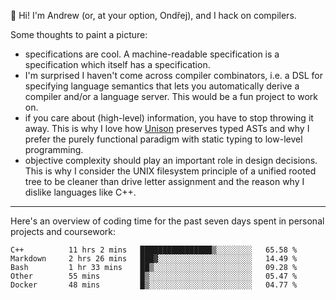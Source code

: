 :wave: Hi! I'm Andrew (or, at your option, Ondřej), and I hack on compilers. 

Some thoughts to paint a picture:
- specifications are cool. A machine-readable specification is a specification which itself has a specification.
- I'm surprised I haven't come across compiler combinators, i.e. a DSL for specifying language semantics that lets you automatically derive a compiler and/or a language server. This would be a fun project to work on.
- if you care about (high-level) information, you have to stop throwing it away. This is why I love how [Unison](https://github.com/unisonweb/unison) preserves typed ASTs and why I prefer the purely functional paradigm with static typing to low-level programming.
- objective complexity should play an important role in design decisions. This is why I consider the UNIX filesystem principle of a unified rooted tree to be cleaner than drive letter assignment and the reason why I dislike languages like C++.

---

Here's an overview of coding time for the past seven days spent in personal projects and coursework:
<!--START_SECTION:waka-->

```text
C++          11 hrs 2 mins   ████████████████▒░░░░░░░░   65.58 %
Markdown     2 hrs 26 mins   ███▓░░░░░░░░░░░░░░░░░░░░░   14.49 %
Bash         1 hr 33 mins    ██▒░░░░░░░░░░░░░░░░░░░░░░   09.28 %
Other        55 mins         █▒░░░░░░░░░░░░░░░░░░░░░░░   05.47 %
Docker       48 mins         █▒░░░░░░░░░░░░░░░░░░░░░░░   04.77 %
```

<!--END_SECTION:waka-->

<!--
**viluon/viluon** is a ✨ _special_ ✨ repository because its `README.md` (this file) appears on your GitHub profile.

Here are some ideas to get you started:

- 🔭 I’m currently working on ...
- 🌱 I’m currently learning ...
- 👯 I’m looking to collaborate on ...
- 🤔 I’m looking for help with ...
- 💬 Ask me about ...
- 📫 How to reach me: ...
- 😄 Pronouns: ...
- ⚡ Fun fact: ...
-->
